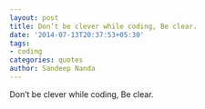 ```yaml
---
layout: post
title: Don’t be clever while coding, Be clear.
date: '2014-07-13T20:37:53+05:30'
tags:
- coding
categories: quotes
author: Sandeep Nanda
---
```

Don’t be clever while coding, Be clear.
